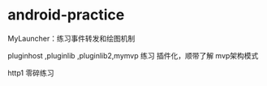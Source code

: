 # android-practice

MyLauncher：练习事件转发和绘图机制

pluginhost ,pluginlib ,pluginlib2,mymvp 练习 插件化，顺带了解 mvp架构模式

http1 零碎练习
